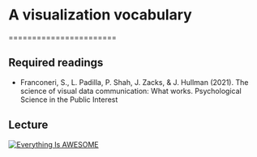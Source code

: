 # A visualization vocabulary
=======================

## Required readings

- Franconeri, S., L. Padilla, P. Shah, J. Zacks, & J. Hullman (2021). The science of visual data communication: What works. Psychological Science in the Public Interest

## Lecture

[![Everything Is AWESOME](http://i.imgur.com/Ot5DWAW.png)](https://youtu.be/StTqXEQ2l-Y?t=35s "Everything Is AWESOME")
